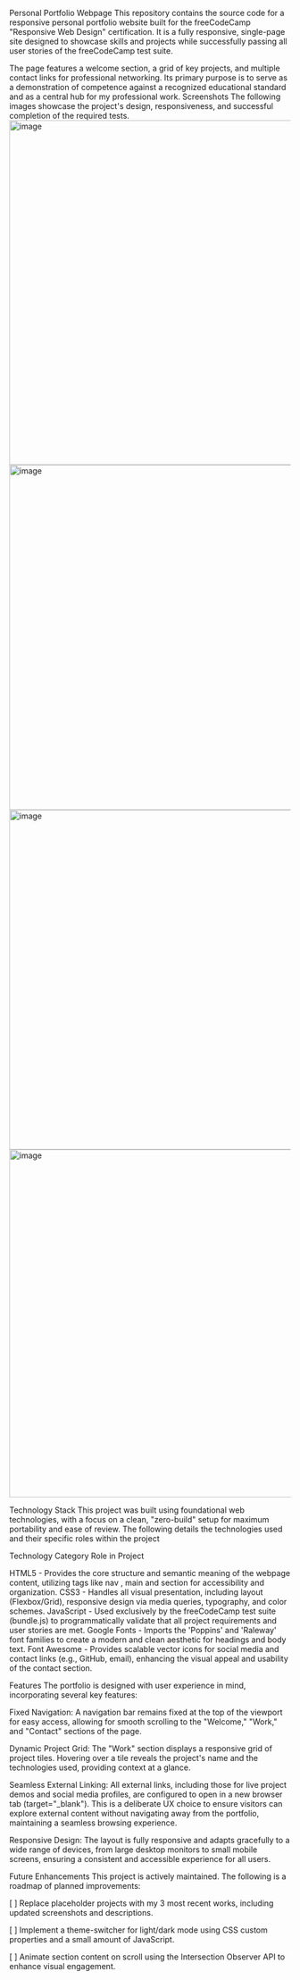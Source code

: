 Personal Portfolio Webpage
This repository contains the source code for a responsive personal portfolio website built for the freeCodeCamp "Responsive Web Design" certification. It is a fully responsive, single-page site designed to showcase skills and projects while successfully passing all user stories of the freeCodeCamp test suite.

The page features a welcome section, a grid of key projects, and multiple contact links for professional networking. Its primary purpose is to serve as a demonstration of competence against a recognized educational standard and as a central hub for my professional work.
Screenshots
The following images showcase the project's design, responsiveness, and successful completion of the required tests.
<img width="1336" height="617" alt="image" src="https://github.com/user-attachments/assets/3b245f72-e1d9-4038-8b5c-4e788671013d" />
<img width="1325" height="618" alt="image" src="https://github.com/user-attachments/assets/6d12250b-72e8-442a-9652-97d2e106e9c5" />
<img width="1321" height="608" alt="image" src="https://github.com/user-attachments/assets/fc98a510-8a71-4b1d-9072-18d28447d7fc" />
<img width="1322" height="623" alt="image" src="https://github.com/user-attachments/assets/25c28474-14aa-42b5-bb1a-9acfb9afa8c0" />


Technology Stack
This project was built using foundational web technologies, with a focus on a clean, "zero-build" setup for maximum portability and ease of review. The following details the technologies used and their specific roles within the project

Technology	Category	Role in Project

HTML5	- Provides the core structure and semantic meaning of the webpage content, utilizing tags like nav , main and section for accessibility and organization.
CSS3 -	Handles all visual presentation, including layout (Flexbox/Grid), responsive design via media queries, typography, and color schemes.
JavaScript - Used exclusively by the freeCodeCamp test suite (bundle.js) to programmatically validate that all project requirements and user stories are met.
Google Fonts	-	Imports the 'Poppins' and 'Raleway' font families to create a modern and clean aesthetic for headings and body text.
Font Awesome	-	Provides scalable vector icons for social media and contact links (e.g., GitHub, email), enhancing the visual appeal and usability of the contact section.

Features
The portfolio is designed with user experience in mind, incorporating several key features:

Fixed Navigation: A navigation bar remains fixed at the top of the viewport for easy access, allowing for smooth scrolling to the "Welcome," "Work," and "Contact" sections of the page.

Dynamic Project Grid: The "Work" section displays a responsive grid of project tiles. Hovering over a tile reveals the project's name and the technologies used, providing context at a glance.

Seamless External Linking: All external links, including those for live project demos and social media profiles, are configured to open in a new browser tab (target="_blank"). This is a deliberate UX choice to ensure visitors can explore external content without navigating away from the portfolio, maintaining a seamless browsing experience.

Responsive Design: The layout is fully responsive and adapts gracefully to a wide range of devices, from large desktop monitors to small mobile screens, ensuring a consistent and accessible experience for all users.


Future Enhancements
This project is actively maintained. The following is a roadmap of planned improvements:

[ ] Replace placeholder projects with my 3 most recent works, including updated screenshots and descriptions.

[ ] Implement a theme-switcher for light/dark mode using CSS custom properties and a small amount of JavaScript.

[ ] Animate section content on scroll using the Intersection Observer API to enhance visual engagement.
